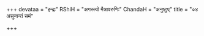 +++
devataa = "इन्द्रः"
RShiH = "अगस्त्यो मैत्रावरुणिः"
ChandaH = "अनुष्टुप्"
title = "०४ असुन्वन्तं समं"

+++
